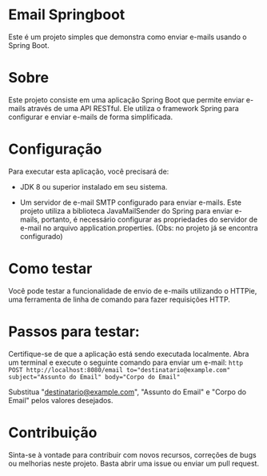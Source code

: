 # Email Springboot
 
Este é um projeto simples que demonstra como enviar e-mails usando o Spring Boot.

# Sobre
Este projeto consiste em uma aplicação Spring Boot que permite enviar e-mails através de uma API RESTful. Ele utiliza o framework Spring para configurar e enviar e-mails de forma simplificada.

# Configuração
Para executar esta aplicação, você precisará de:

* JDK 8 ou superior instalado em seu sistema.

* Um servidor de e-mail SMTP configurado para enviar e-mails. Este projeto utiliza a biblioteca JavaMailSender do Spring para enviar e-mails, portanto, é necessário configurar as propriedades do servidor de e-mail no arquivo application.properties. (Obs: no projeto já se encontra configurado)

# Como testar
Você pode testar a funcionalidade de envio de e-mails utilizando o HTTPie, uma ferramenta de linha de comando para fazer requisições HTTP.

# Passos para testar:
Certifique-se de que a aplicação está sendo executada localmente.
Abra um terminal e execute o seguinte comando para enviar um e-mail:
``` http POST http://localhost:8080/email to="destinatario@example.com" subject="Assunto do Email" body="Corpo do Email" ```

Substitua "destinatario@example.com", "Assunto do Email" e "Corpo do Email" pelos valores desejados.

# Contribuição
Sinta-se à vontade para contribuir com novos recursos, correções de bugs ou melhorias neste projeto. Basta abrir uma issue ou enviar um pull request.
